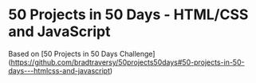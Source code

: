 # 50 Projects in 50 Days - HTML/CSS and JavaScript

Based on [50 Projects in 50 Days Challenge] (https://github.com/bradtraversy/50projects50days#50-projects-in-50-days---htmlcss-and-javascript)
